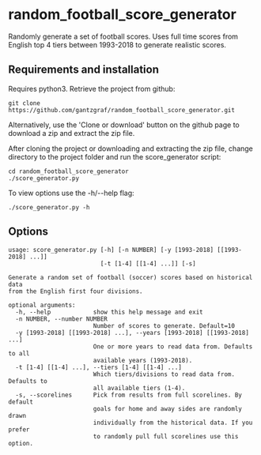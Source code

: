# random_football_score_generator
Randomly generate a set of football scores. Uses full time scores from English 
top 4 tiers between 1993-2018 to generate realistic scores.

## Requirements and installation

Requires python3. Retrieve the project from github:

    git clone https://github.com/gantzgraf/random_football_score_generator.git

Alternatively, use the 'Clone or download' button on the github page to
download a zip and extract the zip file.

After cloning the project or downloading and extracting the zip file, change
directory to the project folder and run the score_generator script:

    cd random_football_score_generator
    ./score_generator.py

To view options use the -h/--help flag:

    ./score_generator.py -h 

## Options

    usage: score_generator.py [-h] [-n NUMBER] [-y [1993-2018] [[1993-2018] ...]]
                              [-t [1-4] [[1-4] ...]] [-s]

    Generate a random set of football (soccer) scores based on historical data
    from the English first four divisions.

    optional arguments:
      -h, --help            show this help message and exit
      -n NUMBER, --number NUMBER
                            Number of scores to generate. Default=10
      -y [1993-2018] [[1993-2018] ...], --years [1993-2018] [[1993-2018] ...]
                            One or more years to read data from. Defaults to all
                            available years (1993-2018).
      -t [1-4] [[1-4] ...], --tiers [1-4] [[1-4] ...]
                            Which tiers/divisions to read data from. Defaults to
                            all available tiers (1-4).
      -s, --scorelines      Pick from results from full scorelines. By default
                            goals for home and away sides are randomly drawn
                            individually from the historical data. If you prefer
                            to randomly pull full scorelines use this option.
